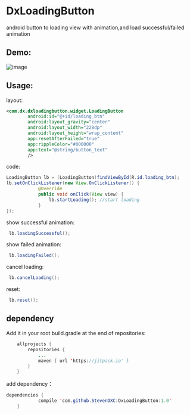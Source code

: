 # DxLoadingButton

android button to loading view with animation,and load successful/failed animation

Demo:
---
   
![image](https://github.com/StevenDXC/DxLoadingButton/blob/master/image/loadingButton.gif)

Usage:
---

layout:

```xml
<com.dx.dxloadingbutton.widget.LoadingButton
        android:id="@+id/loading_btn"
        android:layout_gravity="center"
        android:layout_width="228dp"
        android:layout_height="wrap_content"
        app:resetAfterFailed="true"
        app:rippleColor="#000000"
        app:text="@string/button_text"
        />
```
code:

```java
LoadingButton lb = (LoadingButton)findViewById(R.id.loading_btn);
lb.setOnClickListener(new View.OnClickListener() {
            @Override
            public void onClick(View view) {
                lb.startLoading(); //start loading 
            }
});
```
show successful animation:

```java
 lb.loadingSuccessful();
```
show failed animation:

```java
 lb.loadingFailed();
```
cancel loading:

```java
 lb.cancelLoading();
```

reset:

```java
 lb.reset();
```

dependency
---
Add it in your root build.gradle at the end of repositories:

```java
	allprojects {
		repositories {
			...
			maven { url 'https://jitpack.io' }
		}
	}
```
add dependency：

```java
dependencies {
	        compile 'com.github.StevenDXC:DxLoadingButton:1.0'
	}
```
